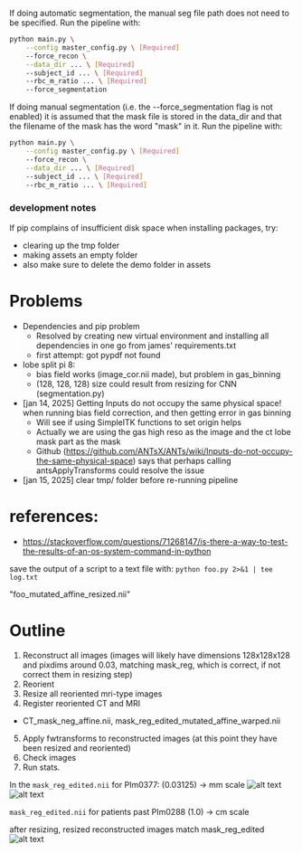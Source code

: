 If doing automatic segmentation, the manual seg file path does not need to be specified. Run the pipeline with:
```bash
python main.py \
    --config master_config.py \ [Required]
    --force_recon \
    --data_dir ... \ [Required]
    --subject_id ... \ [Required]
    --rbc_m_ratio ... \ [Required]
    --force_segmentation 
```
    
If doing manual segmentation (i.e. the --force_segmentation flag is not enabled) it is assumed that the mask file is stored in the data_dir and 
that the filename of the mask has the word "mask" in it. Run the pipeline with:
```bash
python main.py \
    --config master_config.py \ [Required]
    --force_recon \
    --data_dir ... \ [Required]
    --subject_id ... \ [Required]
    --rbc_m_ratio ... \ [Required]
```


### development notes 
If pip complains of insufficient disk space when installing packages, try:
- clearing up the tmp folder
- making assets an empty folder
- also make sure to delete the demo folder in assets



# Problems
- Dependencies and pip problem
  - Resolved by creating new virtual environment and installing all dependencies in one go from james' requirements.txt
  - first attempt: got pypdf not found 
- lobe split pi 8:
  - bias field works (image_cor.nii made), but problem in gas_binning
  - (128, 128, 128) size could result from resizing for CNN (segmentation.py)
- [jan 14, 2025] Getting Inputs do not occupy the same physical space! when running bias field correction, and then getting error in gas binning
  - Will see if using SimpleITK functions to set origin helps
  - Actually we are using the gas high reso as the image and the ct lobe mask part as the mask
  - Github (https://github.com/ANTsX/ANTs/wiki/Inputs-do-not-occupy-the-same-physical-space) says that perhaps calling antsApplyTransforms could resolve the issue
- [jan 15, 2025] clear tmp/ folder before re-running pipeline
# references:
- https://stackoverflow.com/questions/71268147/is-there-a-way-to-test-the-results-of-an-os-system-command-in-python


save the output of a script to a text file with:
`python foo.py 2>&1 | tee log.txt`

"foo_mutated_affine_resized.nii"

# Outline
1. Reconstruct all images (images will likely have dimensions 128x128x128 and pixdims around 0.03, matching mask_reg, which is correct, if not correct them in resizing step)
2. Reorient
3. Resize all reoriented mri-type images
4. Register reoriented CT and MRI
  - CT_mask_neg_affine.nii, mask_reg_edited_mutated_affine_warped.nii
5. Apply fwtransforms to reconstructed images (at this point they have been resized and reoriented)
6. Check images
7. Run stats.


In the `mask_reg_edited.nii` for PIm0377: (0.03125) -> mm scale
![alt text](image.png)
![alt text](image-1.png)

`mask_reg_edited.nii` for patients past PIm0288 (1.0) -> cm scale



after resizing, resized reconstructed images match mask_reg_edited
![alt text](image-2.png)
